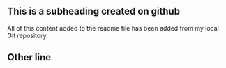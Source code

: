 ## This is a subheading created on github

All of this content added to the readme file has been added from my local Git repository.

## Other line
